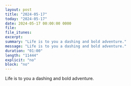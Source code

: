 ```yaml
---
layout: post
title: "2024-05-17"
today: "2024-05-17"
date: 2024-05-17 00:00:00 0000
file:
file_itunes:
excerpt:
summary: "Life is to you a dashing and bold adventure."
message: "Life is to you a dashing and bold adventure."
duration: "01:00"
length: "11444"
explicit: "no"
block: "no"
---
```

Life is to you a dashing and bold adventure.

